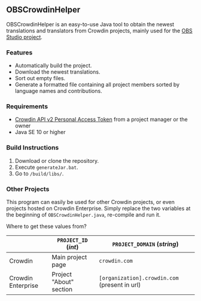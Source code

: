 ## OBSCrowdinHelper

OBSCrowdinHelper is an easy-to-use Java tool to obtain the newest translations and translators from Crowdin projects, mainly used for the [OBS Studio project](https://crowdin.com/project/obs-studio).

### Features

- Automatically build the project.
- Download the newest translations.
- Sort out empty files.
- Generate a formatted file containing all project members sorted by language names and contributions.

### Requirements

- [Crowdin API v2 Personal Access Token](https://crowdin.com/settings#api-key) from a project manager or the owner
- Java SE 10 or higher

### Build Instructions

1. Download or clone the repository.
2. Execute `generateJar.bat`.
3. Go to `/build/libs/`.

### Other Projects

This program can easily be used for other Crowdin projects, or even projects hosted on Crowdin Enterprise. Simply replace the two variables at the beginning of `OBSCrowdinHelper.java`, re-compile and run it.

Where to get these values from?

|                    | `PROJECT_ID` (_int_)    | `PROJECT_DOMAIN` (_string_)                   |
| ------------------ | ----------------------- | --------------------------------------------- |
| Crowdin            | Main project page       | `crowdin.com`                                 |
| Crowdin Enterprise | Project "About" section | `[organization].crowdin.com` (present in url) |
